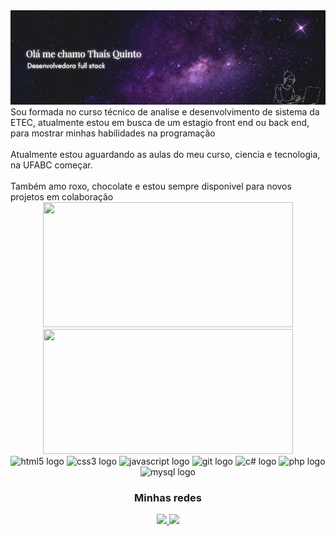 <div align="center">
<img src="./Imagens/Bannerr.png" alt="Banner">
<div align="left">
Sou formada no curso técnico de analise e desenvolvimento de sistema da ETEC, atualmente estou em busca de um estagio
front end  ou back end, para mostrar minhas habilidades na programação  
<br> <br>
Atualmente estou aguardando as aulas do meu curso, ciencia e tecnologia, na UFABC começar.  
<br> <br>
Também amo roxo, chocolate e estou sempre disponivel para novos projetos em colaboração
 </div>
   </div>
<div align="center">

 <div>
   <img height="200px" width="400px" src="https://github-readme-stats.vercel.app/api?username=thais-05&show_icons=true&include_all_commits=true&count_private=true&hide_border=true&title_color=9B59B6&icon_color=9B59B6&text_color=c9d1d9&bg_color=0d1117"/>
   <img height="200px" width="400px" src="https://github-readme-stats.vercel.app/api/top-langs/?username=thais-05&layout=compact&langs_count=7&hide_border=true&title_color=9B59B6&color=66cc00&text_color=fff&bg_color=0d1117"/>
 </div>
 
 <img src="https://cdn.jsdelivr.net/gh/devicons/devicon/icons/html5/html5-original.svg" height="40" width="52" alt="html5 logo" />
 <img src="https://cdn.jsdelivr.net/gh/devicons/devicon/icons/css3/css3-original.svg" height="40" width="52" alt="css3 logo" />
 <img src="https://cdn.jsdelivr.net/gh/devicons/devicon/icons/javascript/javascript-original.svg" height="40" width="52" alt="javascript logo" />
 <img src="https://cdn.jsdelivr.net/gh/devicons/devicon/icons/git/git-original.svg" height="40" width="52" alt="git logo" />
 <img src="https://cdn.jsdelivr.net/gh/devicons/devicon/icons/csharp/csharp-original.svg" height="40" width="52" alt="c# logo" />
 <img src="https://cdn.jsdelivr.net/gh/devicons/devicon/icons/php/php-original.svg" height="40" width="52" alt="php logo" />
 
  <img src="https://cdn.jsdelivr.net/gh/devicons/devicon/icons/mysql/mysql-original.svg" height="40" width="52" alt="mysql logo" />



 ### Minhas redes
 
 <a href="www.linkedin.com/in/thais-quinto">
   <img src="https://img.shields.io/badge/LinkedIn-0077B5?style=for-the-badge&logo=linkedin&logoColor=white" />
 </a>
 <a href="https://lucyanovidio.vercel.app">
   <img src="https://img.shields.io/badge/gmail-B22222?style=for-the-badge&logo=About.gmail&logoColor=white" />
 </a>
 
</div>
